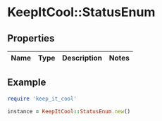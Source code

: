 # KeepItCool::StatusEnum

## Properties

| Name | Type | Description | Notes |
| ---- | ---- | ----------- | ----- |

## Example

```ruby
require 'keep_it_cool'

instance = KeepItCool::StatusEnum.new()
```

